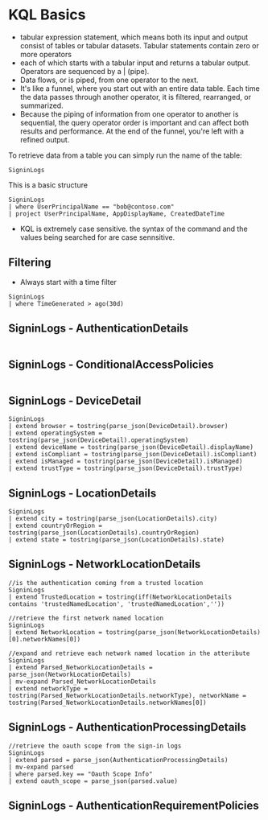 # KQL Basics

* tabular expression statement, which means both its input and output consist of tables or tabular datasets. Tabular statements contain zero or more operators
* each of which starts with a tabular input and returns a tabular output. Operators are sequenced by a | (pipe).
* Data flows, or is piped, from one operator to the next.
* It's like a funnel, where you start out with an entire data table. Each time the data passes through another operator, it is filtered, rearranged, or summarized.
* Because the piping of information from one operator to another is sequential, the query operator order is important and can affect both results and performance. At the end of the funnel, you're left with a refined output.

To retrieve data from a table you can simply run the name of the table:
```
SigninLogs 

```
This is a basic structure 
```
SigninLogs 
| where UserPrincipalName == "bob@contoso.com"
| project UserPrincipalName, AppDisplayName, CreatedDateTime

```

* KQL is extremely case sensitive.  the syntax of the command and the values being searched for are case sennsitive.

## Filtering

* Always start with a time filter
```
SigninLogs
| where TimeGenerated > ago(30d)
```
## SigninLogs - AuthenticationDetails
```

```

## SigninLogs - ConditionalAccessPolicies
```

```

## SigninLogs - DeviceDetail
```
SigninLogs
| extend browser = tostring(parse_json(DeviceDetail).browser) 
| extend operatingSystem = tostring(parse_json(DeviceDetail).operatingSystem) 
| extend deviceName = tostring(parse_json(DeviceDetail).displayName)
| extend isCompliant = tostring(parse_json(DeviceDetail).isCompliant) 
| extend isManaged = tostring(parse_json(DeviceDetail).isManaged)
| extend trustType = tostring(parse_json(DeviceDetail).trustType)
```

## SigninLogs - LocationDetails
```
SigninLogs
| extend city = tostring(parse_json(LocationDetails).city)
| extend countryOrRegion = tostring(parse_json(LocationDetails).countryOrRegion)
| extend state = tostring(parse_json(LocationDetails).state)
```

## SigninLogs - NetworkLocationDetails
```
//is the authentication coming from a trusted location
SigninLogs
| extend TrustedLocation = tostring(iff(NetworkLocationDetails contains 'trustedNamedLocation', 'trustedNamedLocation',''))

//retrieve the first network named location
SigninLogs
| extend NetworkLocation = tostring(parse_json(NetworkLocationDetails)[0].networkNames[0])

//expand and retrieve each network named location in the atteribute
SigninLogs
| extend Parsed_NetworkLocationDetails = parse_json(NetworkLocationDetails)
| mv-expand Parsed_NetworkLocationDetails
| extend networkType = tostring(Parsed_NetworkLocationDetails.networkType), networkName = tostring(Parsed_NetworkLocationDetails.networkNames[0])

```

## SigninLogs - AuthenticationProcessingDetails
```
//retrieve the oauth scope from the sign-in logs
SigninLogs
| extend parsed = parse_json(AuthenticationProcessingDetails)
| mv-expand parsed
| where parsed.key == "Oauth Scope Info"
| extend oauth_scope = parse_json(parsed.value)
```

## SigninLogs - AuthenticationRequirementPolicies
```

```
